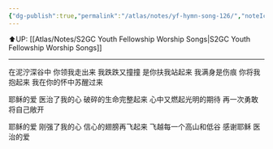 ```yaml
---
{"dg-publish":true,"permalink":"/atlas/notes/yf-hymn-song-126/","noteIcon":""}
---
```


⬆️UP: [[Atlas/Notes/S2GC Youth Fellowship Worship Songs\|S2GC Youth Fellowship Worship Songs]]

---

在泥泞深谷中 你领我走出来
我跌跌又撞撞 是你扶我站起来
我满身是伤痕 你将我抱起来
我在你的怀中苏醒过来

耶稣的爱 医治了我的心
破碎的生命完整起来
心中又燃起光明的期待
再一次勇敢将自己敞开

耶稣的爱 刚强了我的心
信心的翅膀再飞起来
飞越每一个高山和低谷
感谢耶稣 医治的爱